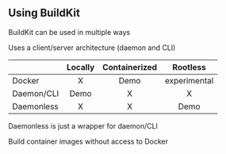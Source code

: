 ## Using BuildKit

BuildKit can be used in multiple ways

Uses a client/server architecture (daemon and CLI)

|            | Locally | Containerized | Rootless |
|------------|:-------:|:-------------:|:--------:|
| Docker     | X       | Demo          | experimental
| Daemon/CLI | Demo    | X             | X
| Daemonless | X       | X             | Demo

Daemonless is just a wrapper for daemon/CLI

Build container images without access to Docker
